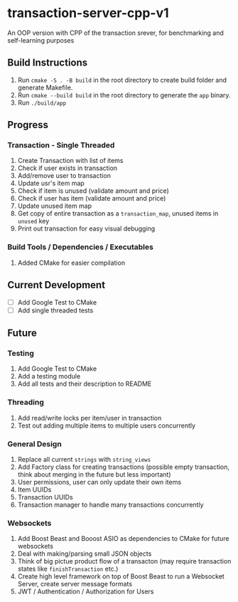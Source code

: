 # transaction-server-cpp-v1
An OOP version with CPP of the transaction srever, for benchmarking and self-learning purposes

## Build Instructions
1. Run ```cmake -S . -B build``` in the root directory to create build folder and generate Makefile.
2. Run ```cmake --build build``` in the root directory to generate the ```app``` binary.
3. Run ```./build/app``` 

## Progress
### Transaction - Single Threaded
1. Create Transaction with list of items
2. Check if user exists in transaction
3. Add/remove user to transaction
4. Update usr's item map
5. Check if item is unused (validate amount and price)
6. Check if user has item (validate amount and price)
7. Update unused item map
8. Get copy of entire transaction as a ```transaction_map```, unused items in ```unused``` key
9. Print out transaction for easy visual debugging

### Build Tools / Dependencies / Executables
1. Added CMake for easier compilation

## Current Development
- [ ] Add Google Test to CMake
- [ ] Add single threaded tests

## Future
### Testing
1. Add Google Test to CMake
2. Add a testing module
3. Add all tests and their description to README

### Threading
1. Add read/write locks per item/user in transaction
2. Test out adding multiple items to multiple users concurrently

### General Design
1. Replace all current ```strings``` with ```string_views```
2. Add Factory class for creating transactions (possible empty transaction, think about merging in the future but less important)
3. User permissions, user can only update their own items
4. Item UUIDs
5. Transaction UUIDs
6. Transaction manager to handle many transactions concurrently 

### Websockets
1. Add Boost Beast and Booost ASIO as dependencies to CMake for future websockets
2. Deal with making/parsing small JSON objects
3. Think of big pictue product flow of a transacton (may require transaction states like ```finishTransaction``` etc.)
4. Create high level framework on top of Boost Beast to run a Websocket Server, create server message formats
4. JWT / Authentication / Authorization for Users